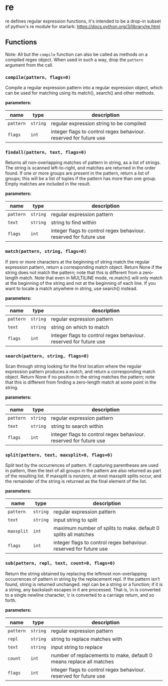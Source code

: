 # re
re defines regular expression functions, it's intended to be a drop-in subset of python's re module for starlark: https://docs.python.org/3/library/re.html

## Functions

Note: All but the `compile` function can also be called as methods on a compiled regex object. When used in such a way, drop the `pattern` argument from the call.

### `compile(pattern, flags=0)`
Compile a regular expression pattern into a regular expression object, which can be used for matching using its match(), search() and other methods.

**parameters:**

| name | type | description |
|------|------|-------------|
| `pattern` | `string` | regular expression string to be compiled |
| `flags` | `int` | integer flags to control regex behaviour. reserved for future use |


### `findall(pattern, text, flags=0)`
Returns all non-overlapping matches of pattern in string, as a list of strings. The string is scanned left-to-right, and matches are returned in the order found. If one or more groups are present in the pattern, return a list of groups; this will be a list of tuples if the pattern has more than one group. Empty matches are included in the result.

**parameters:**

| name | type | description |
|------|------|-------------|
| `pattern` | `string` | regular expression pattern |
| `text` | `string` | string to find within |
| `flags` | `int` | integer flags to control regex behaviour. reserved for future use |


### `match(pattern, string, flags=0)`
If zero or more characters at the beginning of string match the regular expression pattern, return a corresponding match object. Return None if the string does not match the pattern; note that this is different from a zero-length match. Note that even in MULTILINE mode, re.match() will only match at the beginning of the string and not at the beginning of each line. If you want to locate a match anywhere in string, use search() instead.

**parameters:**

| name | type | description |
|------|------|-------------|
| `pattern` | `string` | regular expression pattern |
| `text` | `string` | string on which to match |
| `flags` | `int` | integer flags to control regex behaviour. reserved for future use |


### `search(pattern, string, flags=0)`
Scan through string looking for the first location where the regular expression pattern produces a match, and return a corresponding match object. Return None if no position in the string matches the pattern; note that this is different from finding a zero-length match at some point in the string.

**parameters:**

| name | type | description |
|------|------|-------------|
| `pattern` | `string` | regular expression pattern |
| `text` | `string` | string to search within |
| `flags` | `int` | integer flags to control regex behaviour. reserved for future use |


### `split(pattern, text, maxsplit=0, flags=0)`
Split text by the occurrences of pattern. If capturing parentheses are used in pattern, then the text of all groups in the pattern are also returned as part of the resulting list. If maxsplit is nonzero, at most maxsplit splits occur, and the remainder of the string is returned as the final element of the list.

**parameters:**

| name | type | description |
|------|------|-------------|
| `pattern` | `string` | regular expression pattern |
| `text` | `string` | input string to split |
| `maxsplit` | `int` | maximum number of splits to make. default 0 splits all matches |
| `flags` | `int` | integer flags to control regex behaviour. reserved for future use |


### `sub(pattern, repl, text, count=0, flags=0)`
Return the string obtained by replacing the leftmost non-overlapping occurrences of pattern in string by the replacement repl. If the pattern isn’t found, string is returned unchanged. repl can be a string or a function; if it is a string, any backslash escapes in it are processed. That is, \n is converted to a single newline character, \r is converted to a carriage return, and so forth.

**parameters:**

| name | type | description |
|------|------|-------------|
| `pattern` | `string` | regular expression pattern |
| `repl` | `string` | string to replace matches with |
| `text` | `string` | input string to replace |
| `count` | `int` | number of replacements to make, default 0 means replace all matches |
| `flags` | `int` | integer flags to control regex behaviour. reserved for future use |
